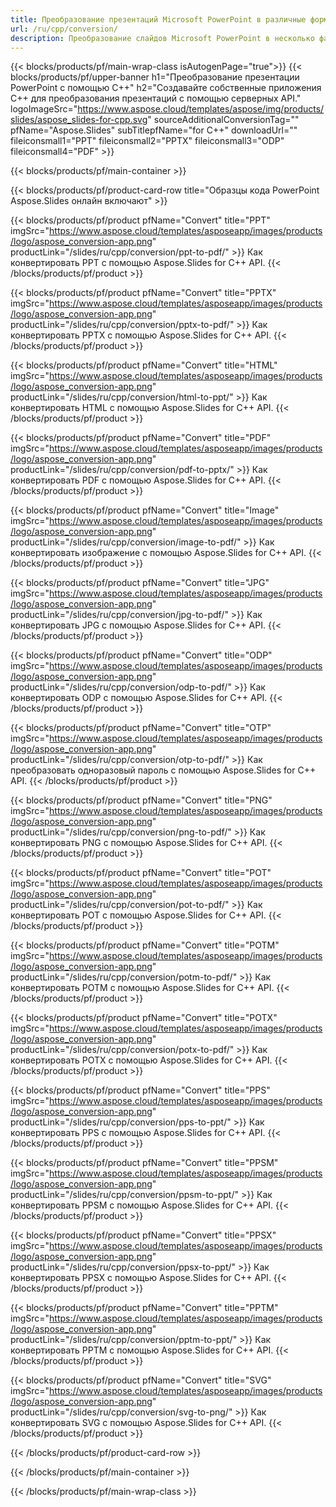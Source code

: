 ```yaml
---
title: Преобразование презентаций Microsoft PowerPoint в различные форматы с использованием C++
url: /ru/cpp/conversion/
description: Преобразование слайдов Microsoft PowerPoint в несколько файлов, включая форматы HTML, PDF и изображений, в приложениях на основе C++.
---
```


{{< blocks/products/pf/main-wrap-class isAutogenPage="true">}}
{{< blocks/products/pf/upper-banner h1="Преобразование презентации PowerPoint с помощью C++" h2="Создавайте собственные приложения C++ для преобразования презентаций с помощью серверных API." logoImageSrc="https://www.aspose.cloud/templates/aspose/img/products/slides/aspose_slides-for-cpp.svg" sourceAdditionalConversionTag="" pfName="Aspose.Slides" subTitlepfName="for C++" downloadUrl="" fileiconsmall1="PPT" fileiconsmall2="PPTX" fileiconsmall3="ODP" fileiconsmall4="PDF" >}}

{{< blocks/products/pf/main-container >}}

{{< blocks/products/pf/product-card-row title="Образцы кода PowerPoint Aspose.Slides онлайн включают" >}}

{{< blocks/products/pf/product pfName="Convert" title="PPT" imgSrc="https://www.aspose.cloud/templates/asposeapp/images/products/logo/aspose_conversion-app.png" productLink="/slides/ru/cpp/conversion/ppt-to-pdf/" >}}
Как конвертировать PPT с помощью Aspose.Slides for C++ API.
{{< /blocks/products/pf/product >}}

{{< blocks/products/pf/product pfName="Convert" title="PPTX" imgSrc="https://www.aspose.cloud/templates/asposeapp/images/products/logo/aspose_conversion-app.png" productLink="/slides/ru/cpp/conversion/pptx-to-pdf/" >}}
Как конвертировать PPTX с помощью Aspose.Slides for C++ API.
{{< /blocks/products/pf/product >}}

{{< blocks/products/pf/product pfName="Convert" title="HTML" imgSrc="https://www.aspose.cloud/templates/asposeapp/images/products/logo/aspose_conversion-app.png" productLink="/slides/ru/cpp/conversion/html-to-ppt/" >}}
Как конвертировать HTML с помощью Aspose.Slides for C++ API.
{{< /blocks/products/pf/product >}}

{{< blocks/products/pf/product pfName="Convert" title="PDF" imgSrc="https://www.aspose.cloud/templates/asposeapp/images/products/logo/aspose_conversion-app.png" productLink="/slides/ru/cpp/conversion/pdf-to-pptx/" >}}
Как конвертировать PDF с помощью Aspose.Slides for C++ API.
{{< /blocks/products/pf/product >}}

{{< blocks/products/pf/product pfName="Convert" title="Image" imgSrc="https://www.aspose.cloud/templates/asposeapp/images/products/logo/aspose_conversion-app.png" productLink="/slides/ru/cpp/conversion/image-to-pdf/" >}}
Как конвертировать изображение с помощью Aspose.Slides for C++ API.
{{< /blocks/products/pf/product >}}

{{< blocks/products/pf/product pfName="Convert" title="JPG" imgSrc="https://www.aspose.cloud/templates/asposeapp/images/products/logo/aspose_conversion-app.png" productLink="/slides/ru/cpp/conversion/jpg-to-pdf/" >}}
Как конвертировать JPG с помощью Aspose.Slides for C++ API.
{{< /blocks/products/pf/product >}}

{{< blocks/products/pf/product pfName="Convert" title="ODP" imgSrc="https://www.aspose.cloud/templates/asposeapp/images/products/logo/aspose_conversion-app.png" productLink="/slides/ru/cpp/conversion/odp-to-pdf/" >}}
Как конвертировать ODP с помощью Aspose.Slides for C++ API.
{{< /blocks/products/pf/product >}}

{{< blocks/products/pf/product pfName="Convert" title="OTP" imgSrc="https://www.aspose.cloud/templates/asposeapp/images/products/logo/aspose_conversion-app.png" productLink="/slides/ru/cpp/conversion/otp-to-pdf/" >}}
Как преобразовать одноразовый пароль с помощью Aspose.Slides for C++ API.
{{< /blocks/products/pf/product >}}

{{< blocks/products/pf/product pfName="Convert" title="PNG" imgSrc="https://www.aspose.cloud/templates/asposeapp/images/products/logo/aspose_conversion-app.png" productLink="/slides/ru/cpp/conversion/png-to-pdf/" >}}
Как конвертировать PNG с помощью Aspose.Slides for C++ API.
{{< /blocks/products/pf/product >}}

{{< blocks/products/pf/product pfName="Convert" title="POT" imgSrc="https://www.aspose.cloud/templates/asposeapp/images/products/logo/aspose_conversion-app.png" productLink="/slides/ru/cpp/conversion/pot-to-pdf/" >}}
Как конвертировать POT с помощью Aspose.Slides for C++ API.
{{< /blocks/products/pf/product >}}

{{< blocks/products/pf/product pfName="Convert" title="POTM" imgSrc="https://www.aspose.cloud/templates/asposeapp/images/products/logo/aspose_conversion-app.png" productLink="/slides/ru/cpp/conversion/potm-to-pdf/" >}}
Как конвертировать POTM с помощью Aspose.Slides for C++ API.
{{< /blocks/products/pf/product >}}

{{< blocks/products/pf/product pfName="Convert" title="POTX" imgSrc="https://www.aspose.cloud/templates/asposeapp/images/products/logo/aspose_conversion-app.png" productLink="/slides/ru/cpp/conversion/potx-to-pdf/" >}}
Как конвертировать POTX с помощью Aspose.Slides for C++ API.
{{< /blocks/products/pf/product >}}

{{< blocks/products/pf/product pfName="Convert" title="PPS" imgSrc="https://www.aspose.cloud/templates/asposeapp/images/products/logo/aspose_conversion-app.png" productLink="/slides/ru/cpp/conversion/pps-to-ppt/" >}}
Как конвертировать PPS с помощью Aspose.Slides for C++ API.
{{< /blocks/products/pf/product >}}

{{< blocks/products/pf/product pfName="Convert" title="PPSM" imgSrc="https://www.aspose.cloud/templates/asposeapp/images/products/logo/aspose_conversion-app.png" productLink="/slides/ru/cpp/conversion/ppsm-to-ppt/" >}}
Как конвертировать PPSM с помощью Aspose.Slides for C++ API.
{{< /blocks/products/pf/product >}}

{{< blocks/products/pf/product pfName="Convert" title="PPSX" imgSrc="https://www.aspose.cloud/templates/asposeapp/images/products/logo/aspose_conversion-app.png" productLink="/slides/ru/cpp/conversion/ppsx-to-ppt/" >}}
Как конвертировать PPSX с помощью Aspose.Slides for C++ API.
{{< /blocks/products/pf/product >}}

{{< blocks/products/pf/product pfName="Convert" title="PPTM" imgSrc="https://www.aspose.cloud/templates/asposeapp/images/products/logo/aspose_conversion-app.png" productLink="/slides/ru/cpp/conversion/pptm-to-ppt/" >}}
Как конвертировать PPTM с помощью Aspose.Slides for C++ API.
{{< /blocks/products/pf/product >}}

{{< blocks/products/pf/product pfName="Convert" title="SVG" imgSrc="https://www.aspose.cloud/templates/asposeapp/images/products/logo/aspose_conversion-app.png" productLink="/slides/ru/cpp/conversion/svg-to-png/" >}}
Как конвертировать SVG с помощью Aspose.Slides for C++ API.
{{< /blocks/products/pf/product >}}

{{< /blocks/products/pf/product-card-row >}}

{{< /blocks/products/pf/main-container >}}
    
{{< /blocks/products/pf/main-wrap-class >}}
